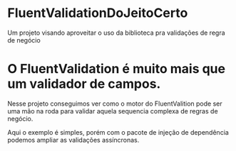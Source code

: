 # FluentValidationDoJeitoCerto
Um projeto visando aproveitar o uso da biblioteca pra validações de regra de negócio


# O FluentValidation é muito mais que um validador de campos.

Nesse projeto conseguimos ver como o motor do FluentValition pode ser uma mão na roda para validar aquela sequencia complexa de regras de negócio.

Aqui o exemplo é simples, porém com o pacote de injeção de dependência podemos ampliar as validações assíncronas.
